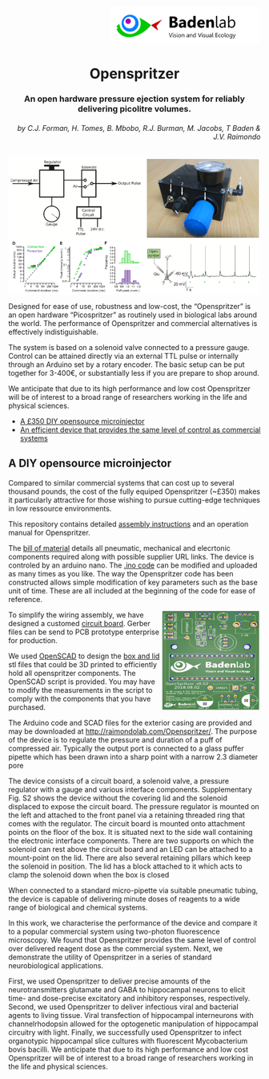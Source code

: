 <p align="right"><img src="https://github.com/BadenLab/Zebrafish-visual-space-model/blob/master/Images/Logo.png" width="300"/>
<h1 align="center">Openspritzer</h1></p>
<h3 align="center">An open hardware pressure ejection system for reliably delivering picolitre volumes.
</h3><p align="center"><h6 align="right">by C.J. Forman, H. Tomes, B. Mbobo, R.J. Burman, M. Jacobs, T Baden &
J.V. Raimondo</h6>
<img align="center" src="https://github.com/BadenLab/Openspritzer/blob/master/Images/Cover%20Picture2.PNG" width="1000"/>
</p>


Designed for ease of use, robustness and low-cost, the “Openspritzer” is an open hardware “Picospritzer” as routinely used
in biological labs around the world. The performance of Openspritzer and commercial alternatives is effectively indistiguishable.

The system is based on a solenoid valve connected to a pressure gauge. Control can be attained directly via an external TTL pulse
or internally through an Arduino set by a rotary encoder. The basic setup can be put together for 3-400€, or substantially less if you
are prepare to shop around.

We anticipate that due to its high performance and low cost Openspritzer will be of interest to a broad range of researchers working
in the life and physical sciences.



- [A £350 DIY opensource microinjector](#a-DIY-opensource-microinjector)
- [An efficient device that provides the same level of control as commercial systems](#correlating-a-recording-area-into-the-visual-space)



## A DIY opensource microinjector
Compared to similar commercial systems that can cost up to several thousand pounds, the cost of the fully equiped Openspritzer (~£350) makes it
particularly attractive for those wishing to pursue cutting-edge techniques in low ressource environments.

This repository contains detailed [assembly instructions](https://github.com/BadenLab/Openspritzer/blob/master/Manuscript%20and%20Instruction/supplementary_information_final.pdf) and an operation manual for Openspritzer.

The [bill of material](https://github.com/BadenLab/Openspritzer/blob/master/Manuscript%20and%20Instruction/BOM.csv) details all pneumatic, mechanical and elecrtonic components required along with possible supplier URL links. The device is controled by an arduino nano. The [.ino code](https://github.com/BadenLab/Openspritzer/tree/master/Arduino) can be modified and uploaded as many times as you like. The way the Openspritzer code has been constructed allows simple modification of key parameters such as the base unit of time. These are all included at the beginning of the code for ease of reference.

<img align="right" width="200" height="200" src="https://github.com/BadenLab/Openspritzer/blob/master/Images/PCB%20Board.png">

To simplify the wiring assembly, we have designed a customed [circuit board](https://github.com/BadenLab/Openspritzer/tree/master/PCB). Gerber files can be send to PCB prototype enterprise for production.

We used [OpenSCAD](http://openscad.org) to design the [box and lid](https://github.com/BadenLab/Openspritzer/tree/master/3D%20printing%20files) stl files that could be 3D printed to efficiently hold all openspritzer components. The OpenSCAD script is provided. You may have to modify the measurements in the script to comply with the components that you have purchased.



 The Arduino code and SCAD files for the exterior casing are
provided and may be downloaded at http://raimondolab.com/Openspritzer/. The purpose of the
device is to regulate the pressure and duration of a puff of compressed air. Typically the output port
is connected to a glass puffer pipette which has been drawn into a sharp point with a narrow 2.3 diameter pore

The device consists of a circuit board, a solenoid valve, a pressure regulator with a gauge and
various interface components. Supplementary Fig. S2 shows the device without the covering lid
and the solenoid displaced to expose the circuit board. The pressure regulator is mounted on the left
and attached to the front panel via a retaining threaded ring that comes with the regulator. The
circuit board is mounted onto attachment points on the floor of the box. It is situated next to the side
wall containing the electronic interface components. There are two supports on which the solenoid
can rest above the circuit board and an LED can be attached to a mount-point on the lid. There are
also several retaining pillars which keep the solenoid in position. The lid has a block attached to it
which acts to clamp the solenoid down when the box is closed


When connected to a standard micro-pipette via suitable pneumatic tubing, the device is capable of
delivering minute doses of reagents to a wide range of biological and chemical systems.



In this work,
we characterise the performance of the device and compare it to a popular commercial system using two-photon
fluorescence microscopy. We found that Openspritzer provides the same level of control over
delivered reagent dose as the commercial system. Next, we demonstrate the utility of Openspritzer in
a series of standard neurobiological applications.



First, we used Openspritzer to deliver precise
amounts of the neurotransmitters glutamate and GABA to hippocampal neurons to elicit time- and
dose-precise excitatory and inhibitory responses, respectively. Second, we used Openspritzer to
deliver infectious viral and bacterial agents to living tissue. Viral transfection of hippocampal
interneurons with channelrhodopsin allowed for the optogenetic manipulation of hippocampal
circuitry with light. Finally, we successfully used Openspritzer to infect organotypic hippocampal
slice cultures with fluorescent Mycobacterium bovis bacilli. We anticipate that due to its high
performance and low cost Openspritzer will be of interest to a broad range of researchers working in
the life and physical sciences.
